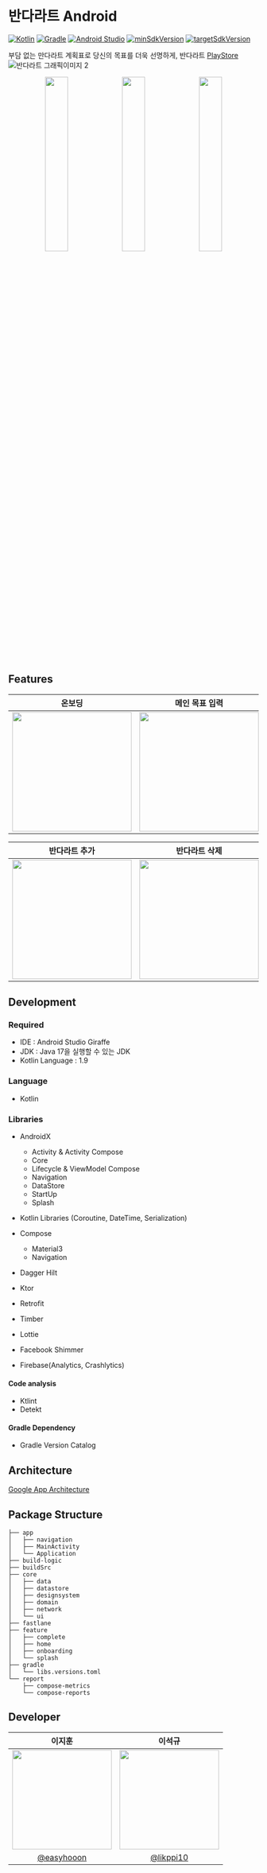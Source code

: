 # 반다라트 Android
[![Kotlin](https://img.shields.io/badge/Kotlin-1.9.0-blue.svg)](https://kotlinlang.org)
[![Gradle](https://img.shields.io/badge/gradle-8.0-green.svg)](https://gradle.org/)
[![Android Studio](https://img.shields.io/badge/Android%20Studio-2022.3.1%20%28Giraff%29-green)](https://developer.android.com/studio)
[![minSdkVersion](https://img.shields.io/badge/minSdkVersion-24-red)](https://developer.android.com/distribute/best-practices/develop/target-sdk)
[![targetSdkVersion](https://img.shields.io/badge/targetSdkVersion-34-orange)](https://developer.android.com/distribute/best-practices/develop/target-sdk)
<br/>

부담 없는 만다라트 계획표로 당신의 목표를 더욱 선명하게, 반다라트 [PlayStore](https://play.google.com/store/apps/details?id=com.nexters.bandalart.android&hl=en-KR)
<br/>
![반다라트 그래픽이미지 2](https://github.com/Nexters/BandalArt-Android/assets/51016231/a357f7aa-d086-47de-bbac-d423cdaffdbe)
<br/>

<p align="center">
<img src="https://github.com/Nexters/BandalArt-Android/assets/51016231/541f9309-bb9a-4131-be46-ac7df5f74fc1" width="30%"/>
<img src="https://github.com/Nexters/BandalArt-Android/assets/51016231/3af26254-8c48-4e53-b79a-9f9764427a60" width="30%"/>
<img src="https://github.com/Nexters/BandalArt-Android/assets/51016231/c772cc49-75df-4e2a-94f7-9d6c1f3e1aa3" width="30%"/>
</p>

## Features

|온보딩|메인 목표 입력|메인목표달성|
|:-----:|:-----:|:-----:|
|<img width="240" src="https://github.com/Nexters/BandalArt-Android/assets/51016231/e00aec2e-d9ca-4057-9a8e-af14b8da89bf.gif">|<img width="240" src="https://github.com/Nexters/BandalArt-Android/assets/51016231/e402dfcb-b490-43fa-9dca-ee843920c187.gif">|<img width="240" src="https://github.com/Nexters/BandalArt-Android/assets/51016231/d554c9bd-0067-429f-acee-10d9bf018f6a.gif">|

|반다라트 추가|반다라트 삭제|반다라트 공유|
|:-----:|:-----:|:-----:|
|<img width="240" src="https://github.com/Nexters/BandalArt-Android/assets/51016231/b85bbed8-7c2e-4fa5-9a27-f5e327ae71f6.gif">|<img width="240" src="https://github.com/Nexters/BandalArt-Android/assets/51016231/addaf2a8-31f8-4c1c-8cad-c49c5fd24a48.gif">|<img width="240" src="https://github.com/Nexters/BandalArt-Android/assets/51016231/cd9776e0-0be0-46e3-87ea-7ef88e215054.gif">

## Development

### Required

- IDE : Android Studio Giraffe
- JDK : Java 17을 실행할 수 있는 JDK
- Kotlin Language : 1.9

### Language

- Kotlin

### Libraries

- AndroidX
  - Activity & Activity Compose
  - Core
  - Lifecycle & ViewModel Compose
  - Navigation
  - DataStore
  - StartUp
  - Splash

- Kotlin Libraries (Coroutine, DateTime, Serialization)
- Compose
  - Material3
  - Navigation

- Dagger Hilt
- Ktor
- Retrofit
- Timber
- Lottie
- Facebook Shimmer
- Firebase(Analytics, Crashlytics)

#### Code analysis

- Ktlint
- Detekt

#### Gradle Dependency

- Gradle Version Catalog

## Architecture
[Google App Architecture](https://developer.android.com/topic/architecture)

## Package Structure
```
├── app
│   ├── navigation
│   ├── MainActivity
│   └── Application
├── build-logic
├── buildSrc
├── core
│   ├── data
│   ├── datastore
│   ├── designsystem
│   ├── domain
│   ├── network
│   └── ui
├── fastlane
├── feature
│   ├── complete
│   ├── home
│   ├── onboarding
│   └── splash
├── gradle
│   └── libs.versions.toml
└── report
    ├── compose-metrics
    └── compose-reports
```


## Developer

|이지훈|이석규|
|:-:|:-:|
|<img src="https://github.com/Nexters/BandalArt-Android/assets/51016231/e7b05305-b831-4c81-8635-84b478726c55" width=200>|<img src="https://github.com/Nexters/BandalArt-Android/assets/51016231/bbcf9941-5fbb-4f8a-8e8d-8f78db396808" width=200>|
|[@easyhooon](https://github.com/easyhooon)|[@likppi10](https://github.com/likppi10)|
<br/>


